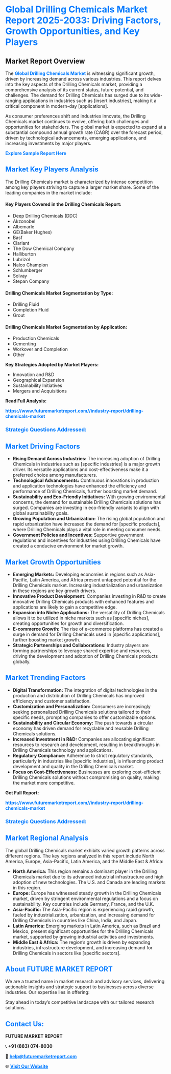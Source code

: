 <h1 style="color: #007BFF;">Global Drilling Chemicals Market Report 2025-2033: Driving Factors, Growth Opportunities, and Key Players</h1>

<section id="overview">
<h2>Market Report Overview</h2>
<p>The <a href="https://www.futuremarketreport.com//industry-report/drilling-chemicals-market" style="color: #007BFF; text-decoration: none;"><strong>Global Drilling Chemicals Market</strong></a> is witnessing significant growth, driven by increasing demand across various industries. This report delves into the key aspects of the Drilling Chemicals market, providing a comprehensive analysis of its current status, future potential, and challenges. The demand for Drilling Chemicals has surged due to its wide-ranging applications in industries such as [insert industries], making it a critical component in modern-day [applications].</p>
<p>As consumer preferences shift and industries innovate, the Drilling Chemicals market continues to evolve, offering both challenges and opportunities for stakeholders. The global market is expected to expand at a substantial compound annual growth rate (CAGR) over the forecast period, driven by technological advancements, emerging applications, and increasing investments by major players.</p>
</section>

<section id="overview">
<p><a href="https://www.futuremarketreport.com//request-sample/reportId=58342" style="color: #007BFF; text-decoration: none;"><strong>Explore Sample Report Here</strong></a></p>
</section>

<section id="key-players">
<h2 style="color: #007BFF;">Market Key Players Analysis</h2>
<p>The Drilling Chemicals market is characterized by intense competition among key players striving to capture a larger market share. Some of the leading companies in the market include:</p>
<h4>Key Players Covered in the Drilling Chemicals Report:</h4>
<ul><li>Deep Drilling Chemicals (DDC)</li><li>Akzonobel</li><li>Albemarle</li><li>GE(Baker Hughes)</li><li>Basf</li><li>Clariant</li><li>The Dow Chemical Company</li><li>Halliburton</li><li>Lubrizol</li><li>Nalco Champion</li><li>Schlumberger</li><li>Solvay</li><li>Stepan Company</li></ul>
<h4>Drilling Chemicals Market Segmentation by Type:</h4>
<ul><li>Drilling Fluid</li><li>Completion Fluid</li><li>Grout</li></ul>

<h4>Drilling Chemicals Market Segmentation by Application:</h4>
<ul><li>Production Chemicals</li><li>Cementing</li><li>Workover and Completion</li><li>Other</li></ul>
<p><strong>Key Strategies Adopted by Market Players:</strong></p>
<ul>
<li>Innovation and R&D</li>
<li>Geographical Expansion</li>
<li>Sustainability Initiatives</li>
<li>Mergers and Acquisitions</li>
</ul>
</section>

<section>
<p><strong>Read Full Analysis: </strong></p><a href="https://www.futuremarketreport.com//industry-report/drilling-chemicals-market" style="color: #007BFF; text-decoration: none;"><strong>https://www.futuremarketreport.com//industry-report/drilling-chemicals-market</strong></a>
<h3 style="color: #007BFF;">Strategic Questions Addressed:</h3>
</section>

<section id="driving-factors">
<h2 style="color: #007BFF;">Market Driving Factors</h2>
<ul>
<li><strong>Rising Demand Across Industries:</strong> The increasing adoption of Drilling Chemicals in industries such as [specific industries] is a major growth driver. Its versatile applications and cost-effectiveness make it a preferred choice among manufacturers.</li>
<li><strong>Technological Advancements:</strong> Continuous innovations in production and application technologies have enhanced the efficiency and performance of Drilling Chemicals, further boosting market demand.</li>
<li><strong>Sustainability and Eco-Friendly Initiatives:</strong> With growing environmental concerns, the demand for sustainable Drilling Chemicals solutions has surged. Companies are investing in eco-friendly variants to align with global sustainability goals.</li>
<li><strong>Growing Population and Urbanization:</strong> The rising global population and rapid urbanization have increased the demand for [specific products], where Drilling Chemicals plays a vital role in meeting consumer needs.</li>
<li><strong>Government Policies and Incentives:</strong> Supportive government regulations and incentives for industries using Drilling Chemicals have created a conducive environment for market growth.</li>
</ul>
</section>

<section id="growth-opportunities">
<h2 style="color: #007BFF;">Market Growth Opportunities</h2>
<ul>
<li><strong>Emerging Markets:</strong> Developing economies in regions such as Asia-Pacific, Latin America, and Africa present untapped potential for the Drilling Chemicals market. Increasing industrialization and urbanization in these regions are key growth drivers.</li>
<li><strong>Innovative Product Development:</strong> Companies investing in R&D to create innovative Drilling Chemicals products with enhanced features and applications are likely to gain a competitive edge.</li>
<li><strong>Expansion into Niche Applications:</strong> The versatility of Drilling Chemicals allows it to be utilized in niche markets such as [specific niches], creating opportunities for growth and diversification.</li>
<li><strong>E-commerce Growth:</strong> The rise of e-commerce platforms has created a surge in demand for Drilling Chemicals used in [specific applications], further boosting market growth.</li>
<li><strong>Strategic Partnerships and Collaborations:</strong> Industry players are forming partnerships to leverage shared expertise and resources, driving the development and adoption of Drilling Chemicals products globally.</li>
</ul>
</section>

<section id="trending-factors">
<h2 style="color: #007BFF;">Market Trending Factors</h2>
<ul>
<li><strong>Digital Transformation:</strong> The integration of digital technologies in the production and distribution of Drilling Chemicals has improved efficiency and customer satisfaction.</li>
<li><strong>Customization and Personalization:</strong> Consumers are increasingly seeking personalized Drilling Chemicals solutions tailored to their specific needs, prompting companies to offer customizable options.</li>
<li><strong>Sustainability and Circular Economy:</strong> The push towards a circular economy has driven demand for recyclable and reusable Drilling Chemicals solutions.</li>
<li><strong>Increased Investment in R&D:</strong> Companies are allocating significant resources to research and development, resulting in breakthroughs in Drilling Chemicals technology and applications.</li>
<li><strong>Regulatory Compliance:</strong> Adherence to strict regulatory standards, particularly in industries like [specific industries], is influencing product development and quality in the Drilling Chemicals market.</li>
<li><strong>Focus on Cost-Effectiveness:</strong> Businesses are exploring cost-efficient Drilling Chemicals solutions without compromising on quality, making the market more competitive.</li>
</ul>
</section>

<section>
<p><strong>Get Full Report: </strong></p><a href="https://www.futuremarketreport.com//industry-report/drilling-chemicals-market" style="color: #007BFF; text-decoration: none;"><strong>https://www.futuremarketreport.com//industry-report/drilling-chemicals-market</strong></a>
<h3 style="color: #007BFF;">Strategic Questions Addressed:</h3>
</section>


<section id="regional-analysis">
<h2 style="color: #007BFF;">Market Regional Analysis</h2>
<p>The global Drilling Chemicals market exhibits varied growth patterns across different regions. The key regions analyzed in this report include North America, Europe, Asia-Pacific, Latin America, and the Middle East & Africa:</p>
<ul>
<li><strong>North America:</strong> This region remains a dominant player in the Drilling Chemicals market due to its advanced industrial infrastructure and high adoption of new technologies. The U.S. and Canada are leading markets in this region.</li>
<li><strong>Europe:</strong> Europe has witnessed steady growth in the Drilling Chemicals market, driven by stringent environmental regulations and a focus on sustainability. Key countries include Germany, France, and the U.K.</li>
<li><strong>Asia-Pacific:</strong> The Asia-Pacific region is experiencing rapid growth, fueled by industrialization, urbanization, and increasing demand for Drilling Chemicals in countries like China, India, and Japan.</li>
<li><strong>Latin America:</strong> Emerging markets in Latin America, such as Brazil and Mexico, present significant opportunities for the Drilling Chemicals market, supported by growing industrial activities and investments.</li>
<li><strong>Middle East & Africa:</strong> The region’s growth is driven by expanding industries, infrastructure development, and increasing demand for Drilling Chemicals in sectors like [specific sectors].</li>
</ul>
</section>

<footer>
<h2 style="color: #007BFF;">About FUTURE MARKET REPORT</h2>
<p>We are a trusted name in market research and advisory services, delivering actionable insights and strategic support to businesses across diverse industries. Our expertise lies in offering:</p>

<p>Stay ahead in today’s competitive landscape with our tailored research solutions.</p>

<h2 style="color: #007BFF;">Contact Us:</h2>
<p><strong>FUTURE MARKET REPORT</strong></p>
<p>📞 <strong>+91 (883) 074-8030</strong></p>
<p>📧 <strong><a href="mailto:help@futuremarketreport.com" style="color: #007BFF;">help@futuremarketreport.com</a></strong></p>
<p>🌐 <strong><a href="https://www.futuremarketreport.com/" style="color: #007BFF;">Visit Our Website</a></strong></p>
</footer>